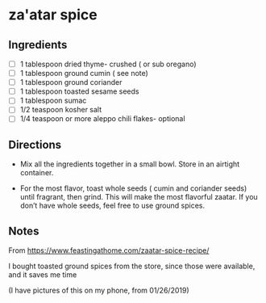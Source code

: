 # za'atar spice

## Ingredients

* [ ] 1 tablespoon dried thyme- crushed ( or sub oregano)
* [ ] 1 tablespoon ground cumin ( see note)
* [ ] 1 tablespoon ground coriander
* [ ] 1 tablespoon toasted  sesame seeds
* [ ] 1 tablespoon sumac
* [ ] 1/2 teaspoon kosher salt
* [ ] 1/4 teaspoon or more aleppo chili flakes- optional

## Directions

* Mix all the ingredients together in a small bowl. Store in an airtight container.

* For the most flavor, toast whole seeds ( cumin and coriander seeds) until fragrant, then grind.  This will make the most flavorful  zaatar. If you don’t have whole seeds, feel free to use ground spices.

## Notes

From https://www.feastingathome.com/zaatar-spice-recipe/

I bought toasted ground spices from the store, since those were available, and it saves me time

(I have pictures of this on my phone, from 01/26/2019)
